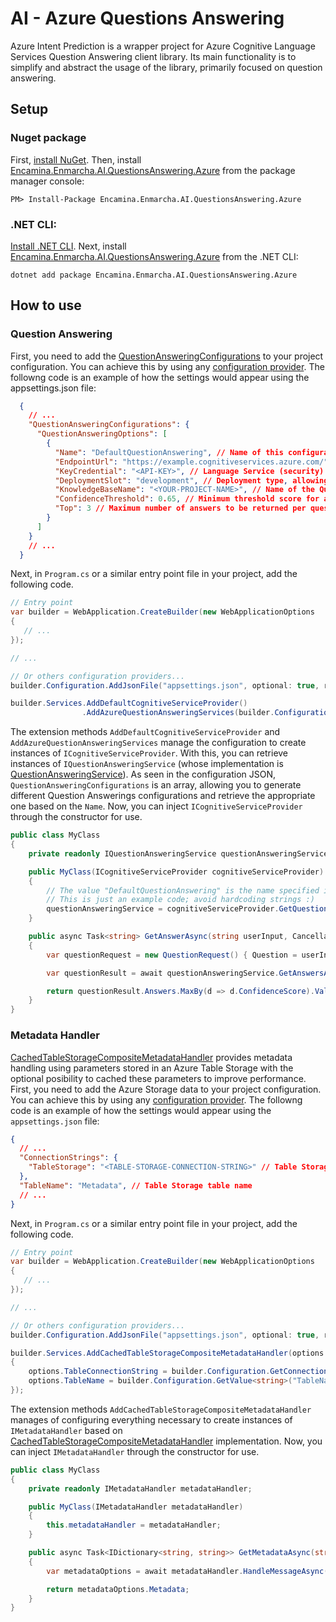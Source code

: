 ﻿# AI - Azure Questions Answering

Azure Intent Prediction is a wrapper project for Azure Cognitive Language Services Question Answering client library. Its main functionality is to simplify and abstract the usage of the library, primarily focused on question answering.

## Setup

### Nuget package

First, [install NuGet](http://docs.nuget.org/docs/start-here/installing-nuget). Then, install [Encamina.Enmarcha.AI.QuestionsAnswering.Azure](ToDo:NugetUrl) from the package manager console:

    PM> Install-Package Encamina.Enmarcha.AI.QuestionsAnswering.Azure

### .NET CLI:

[Install .NET CLI](https://learn.microsoft.com/en-us/dotnet/core/tools/). Next, install [Encamina.Enmarcha.AI.QuestionsAnswering.Azure](ToDo:NugetUrl) from the .NET CLI:

    dotnet add package Encamina.Enmarcha.AI.QuestionsAnswering.Azure

## How to use

### Question Answering

First, you need to add the [QuestionAnsweringConfigurations](./QuestionAnsweringConfigurations.cs) to your project configuration. You can achieve this by using any [configuration provider](https://learn.microsoft.com/en-us/dotnet/core/extensions/configuration). The followng code is an example of how the settings would appear using the appsettings.json file:

```json
  {
    // ...
    "QuestionAnsweringConfigurations": {
      "QuestionAnsweringOptions": [
        {
          "Name": "DefaultQuestionAnswering", // Name of this configuration
          "EndpointUrl": "https://example.cognitiveservices.azure.com/", // Language Service endpoint's url
          "KeyCredential": "<API-KEY>", // Language Service (security) key
          "DeploymentSlot": "development", // Deployment type, allowing the 'test' and 'prod' ('production' works as well)
          "KnowledgeBaseName": "<YOUR-PROJECT-NAME>", // Name of the Question Answering project in Language Service which represents a Knowledge Base
          "ConfidenceThreshold": 0.65, // Minimum threshold score for answers, value ranges from 0 to 1
          "Top": 3 // Maximum number of answers to be returned per question.
        }
      ]
    }
    // ...
  }
```

Next, in `Program.cs` or a similar entry point file in your project, add the following code.

```csharp
// Entry point
var builder = WebApplication.CreateBuilder(new WebApplicationOptions
{
   // ...
});

// ...

// Or others configuration providers...
builder.Configuration.AddJsonFile("appsettings.json", optional: true, reloadOnChange: true); 

builder.Services.AddDefaultCognitiveServiceProvider()
                .AddAzureQuestionAnsweringServices(builder.Configuration);
```
The extension methods `AddDefaultCognitiveServiceProvider` and `AddAzureQuestionAnsweringServices` manage the configuration to create instances of `ICognitiveServiceProvider`. With this, you can retrieve instances of `IQuestionAnsweringService` (whose implementation is [QuestionAnsweringService](./QuestionAnsweringService.cs)). As seen in the configuration JSON, `QuestionAnsweringConfigurations` is an array, allowing you to generate different Question Answerings configurations and retrieve the appropriate one based on the `Name`. Now, you can inject `ICognitiveServiceProvider` through the constructor for use.

```csharp
public class MyClass
{
    private readonly IQuestionAnsweringService questionAnsweringService;

    public MyClass(ICognitiveServiceProvider cognitiveServiceProvider)
    {
        // The value "DefaultQuestionAnswering" is the name specified in the JSON from the previous code.
        // This is just an example code; avoid hardcoding strings :)
        questionAnsweringService = cognitiveServiceProvider.GetQuestionsAnsweringService("DefaultQuestionAnswering");
    }

    public async Task<string> GetAnswerAsync(string userInput, CancellationToken cancellationToken)
    {
        var questionRequest = new QuestionRequest() { Question = userInput };

        var questionResult = await questionAnsweringService.GetAnswersAsync(questionRequest, CancellationToken.None);

        return questionResult.Answers.MaxBy(d => d.ConfidenceScore).Value;
    }
}
```

### Metadata Handler

[CachedTableStorageCompositeMetadataHandler](./Metadata/CachedTableStorageCompositeMetadataHandler.cs) provides metadata handling using parameters stored in an Azure Table Storage with the optional posibility to cached these parameters to improve performance. First, you need to add the Azure Storage data to your project configuration. You can achieve this by using any [configuration provider](https://learn.microsoft.com/en-us/dotnet/core/extensions/configuration). The followng code is an example of how the settings would appear using the `appsettings.json` file:

```json
{
  // ...
  "ConnectionStrings": {
    "TableStorage": "<TABLE-STORAGE-CONNECTION-STRING>" // Table Storage connection string
  },
  "TableName": "Metadata", // Table Storage table name
  // ...
}
```

Next, in `Program.cs` or a similar entry point file in your project, add the following code.

```csharp
// Entry point
var builder = WebApplication.CreateBuilder(new WebApplicationOptions
{
   // ...
});

// ...

// Or others configuration providers...
builder.Configuration.AddJsonFile("appsettings.json", optional: true, reloadOnChange: true); 

builder.Services.AddCachedTableStorageCompositeMetadataHandler(options =>
{
    options.TableConnectionString = builder.Configuration.GetConnectionString("TableStorage");
    options.TableName = builder.Configuration.GetValue<string>("TableName");
});
```

The extension methods `AddCachedTableStorageCompositeMetadataHandler` manages of configuring everything necessary to create instances of `IMetadataHandler` based on [CachedTableStorageCompositeMetadataHandler](./Metadata/CachedTableStorageCompositeMetadataHandler.cs) implementation. Now, you can inject `IMetadataHandler` through the constructor for use.

```csharp
public class MyClass
{
    private readonly IMetadataHandler metadataHandler;

    public MyClass(IMetadataHandler metadataHandler)
    {
        this.metadataHandler = metadataHandler;
    }

    public async Task<IDictionary<string, string>> GetMetadataAsync(string message, CancellationToken cancellationToken)
    {
        var metadataOptions = await metadataHandler.HandleMessageAsync(message, currentMetadataOptions: null, cancellationToken);

        return metadataOptions.Metadata;
    }
}
```